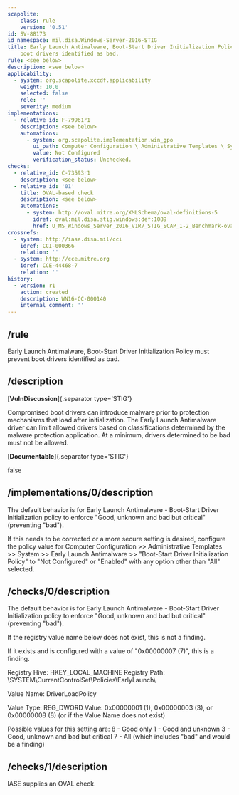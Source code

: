 ```yaml
---
scapolite:
    class: rule
    version: '0.51'
id: SV-88173
id_namespace: mil.disa.Windows-Server-2016-STIG
title: Early Launch Antimalware, Boot-Start Driver Initialization Policy must prevent
    boot drivers identified as bad.
rule: <see below>
description: <see below>
applicability:
  - system: org.scapolite.xccdf.applicability
    weight: 10.0
    selected: false
    role: ''
    severity: medium
implementations:
  - relative_id: F-79961r1
    description: <see below>
    automations:
      - system: org.scapolite.implementation.win_gpo
        ui_path: Computer Configuration \ Administrative Templates \ System \ Early Launch Antimalware \ Boot-Start Driver Initialization Policy
        value: Not Configured
        verification_status: Unchecked.
checks:
  - relative_id: C-73593r1
    description: <see below>
  - relative_id: '01'
    title: OVAL-based check
    description: <see below>
    automations:
      - system: http://oval.mitre.org/XMLSchema/oval-definitions-5
        idref: oval:mil.disa.stig.windows:def:1089
        href: U_MS_Windows_Server_2016_V1R7_STIG_SCAP_1-2_Benchmark-oval.xml
crossrefs:
  - system: http://iase.disa.mil/cci
    idref: CCI-000366
    relation: ''
  - system: http://cce.mitre.org
    idref: CCE-44468-7
    relation: ''
history:
  - version: r1
    action: created
    description: WN16-CC-000140
    internal_comment: ''
---
```



## /rule

Early Launch Antimalware, Boot-Start Driver Initialization Policy must prevent boot drivers identified as bad.

## /description

[**VulnDiscussion**]{.separator type='STIG'}

Compromised boot drivers can introduce malware prior to protection mechanisms that load after initialization. The Early Launch Antimalware driver can limit allowed drivers based on classifications determined by the malware protection application. At a minimum, drivers determined to be bad must not be allowed.

[**Documentable**]{.separator type='STIG'}

false

## /implementations/0/description

The default behavior is for Early Launch Antimalware - Boot-Start Driver Initialization policy to enforce "Good, unknown and bad but critical" (preventing "bad").

If this needs to be corrected or a more secure setting is desired, configure the policy value for Computer Configuration >> Administrative Templates >> System >> Early Launch Antimalware >> "Boot-Start Driver Initialization Policy" to "Not Configured" or "Enabled" with any option other than "All" selected.

## /checks/0/description

The default behavior is for Early Launch Antimalware - Boot-Start Driver Initialization policy to enforce "Good, unknown and bad but critical" (preventing "bad").

If the registry value name below does not exist, this is not a finding.

If it exists and is configured with a value of "0x00000007 (7)", this is a finding.

Registry Hive: HKEY_LOCAL_MACHINE
Registry Path: \SYSTEM\CurrentControlSet\Policies\EarlyLaunch\

Value Name: DriverLoadPolicy

Value Type: REG_DWORD
Value: 0x00000001 (1), 0x00000003 (3), or 0x00000008 (8) (or if the Value Name does not exist)

Possible values for this setting are:
8 - Good only
1 - Good and unknown
3 - Good, unknown and bad but critical
7 - All (which includes "bad" and would be a finding)

## /checks/1/description

IASE supplies an OVAL check.
